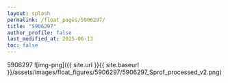 ```yaml
---
layout: splash
permalink: /float_pages/5906297/
title: "5906297"
author_profile: false
last_modified_at: 2025-06-13
toc: false
---
```

 
5906297
![img-png]({{ site.url }}{{ site.baseurl }}/assets/images/float_figures/5906297/5906297_Sprof_processed_v2.png)